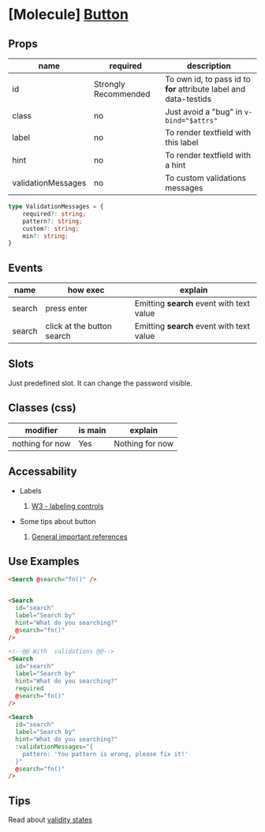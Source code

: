 # [Molecule] [Button](./search.vue)


## Props
| name               | required             | description                                                       |
| ------------------ | -------------------- | ----------------------------------------------------------------- |
| id                 | Strongly Recommended | To own id, to pass id to **for** attribute label and data-testids |
| class              | no                   | Just avoid a "bug" in `v-bind="$attrs"`                           |
| label              | no                   | To render textfield with this label                               |
| hint               | no                   | To render textfield with a hint                                   |
| validationMessages | no                   | To custom validations messages                                    |


```ts
type ValidationMessages = {
    required?: string;
    pattern?: string;
    custom?: string;
    min?: string;
}
```

## Events
| name   | how exec                   | explain                                   |
| ------ | -------------------------- | ----------------------------------------- |
| search | press enter                | Emitting **search** event with text value |
| search | click at the button search | Emitting **search** event with text value |
## Slots

Just predefined slot. It can change the password visible.

## Classes (css)

| modifier        | is main | explain         |
| --------------- | ------- | --------------- |
| nothing for now | Yes     | Nothing for now |



## Accessability
- Labels
  1. [W3 - labeling controls](https://www.w3.org/WAI/tutorials/forms/labels/)
  
- Some tips about button
  1. [General important references](https://a11y-style-guide.com/style-guide/section-forms.html#kssref-forms-text-fields)



## Use Examples
```html
<Search @search="fn()" />


<Search
  id="search"
  label="Search by"
  hint="What do you searching?"
  @search="fn()"
/>

<!--@@ With  validations @@-->
<Search
  id="search"
  label="Search by"
  hint="What do you searching?"
  required
  @search="fn()"
/>

<Search
  id="search"
  label="Search by"
  hint="What do you searching?"
  :validationMessages="{
    pattern: 'You pattern is wrong, please fix it!'
  }"
  @search="fn()"
/>
```

## Tips
Read about [validity states](https://html.spec.whatwg.org/multipage/form-control-infrastructure.html#validity-states)

